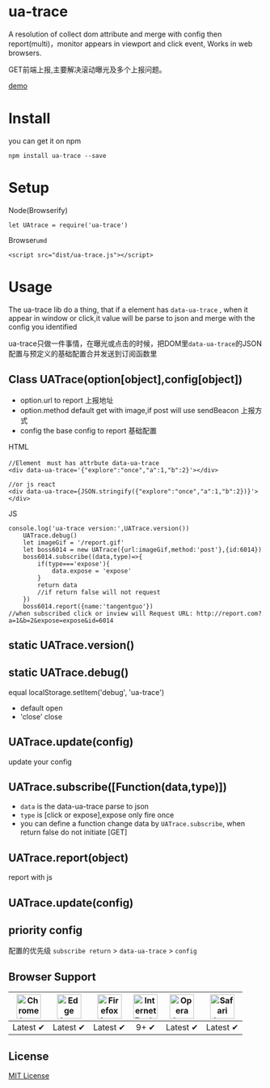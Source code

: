 # ua-trace
A resolution of collect dom attribute and merge with config then report(multi)，monitor appears in viewport  and click event, Works in web browsers.

GET前端上报,主要解决滚动曝光及多个上报问题。


[demo](http://lichspace.github.io/ua-trace-demo/)

# Install
 you can get it on npm
 ```
 npm install ua-trace --save
 ```

# Setup
Node(Browserify)
```
let UAtrace = require('ua-trace')
```

Browser`umd`

```
<script src="dist/ua-trace.js"></script>
```

# Usage

The ua-trace lib do a thing, that if a element has `data-ua-trace` ,  when it appear in window or click,it value will be parse to json and merge with the config you identified

ua-trace只做一件事情，在曝光或点击的时候，把DOM里`data-ua-trace`的JSON配置与预定义的基础配置合并发送到订阅函数里

## Class UATrace(option[object],config[object])
- option.url to report 上报地址
- option.method default get with image,if post will use sendBeacon 上报方式
- config the base config to report 基础配置


HTML
```
//Element　must has attrbute data-ua-trace
<div data-ua-trace='{"explore":"once","a":1,"b":2}'></div>

//or js react
<div data-ua-trace={JSON.stringify({"explore":"once","a":1,"b":2})}'></div>

```

JS
```
console.log('ua-trace version:',UATrace.version())
    UATrace.debug()
    let imageGif = '/report.gif'
    let boss6014 = new UATrace({url:imageGif,method:'post'},{id:6014})
    boss6014.subscribe((data,type)=>{
        if(type==='expose'){
            data.expose = 'expose'
        }
        return data
        //if return false will not request
    })
    boss6014.report({name:'tangentguo'})
//when subscribed click or inview will Request URL: http://report.com?a=1&b=2&expose=expose&id=6014

```

## static UATrace.version()

## static UATrace.debug()
equal localStorage.setItem('debug', 'ua-trace')
-  default open
- 'close' close

## UATrace.update(config)
update your config

## UATrace.subscribe([Function(data,type)])
- `data` is the data-ua-trace parse to json
- `type` is [click or expose],expose only fire once
- you can define a function change data by `UATrace.subscribe`, when return false do not initiate [GET]

## UATrace.report(object)
report with js

## UATrace.update(config)

## priority config
配置的优先级
`subscribe return` > `data-ua-trace` > `config`

## Browser Support

| <img src="http://lichspace.github.io/ua-trace-demo/chrome.png" width="48px" height="48px" alt="Chrome logo"> | <img src="http://lichspace.github.io/ua-trace-demo/ieage.png" width="48px" height="48px" alt="Edge logo"> | <img src="http://lichspace.github.io/ua-trace-demo/firefox.png" width="48px" height="48px" alt="Firefox logo"> | <img src="http://lichspace.github.io/ua-trace-demo/IE.png" width="48px" height="48px" alt="Internet Explorer logo"> | <img src="http://lichspace.github.io/ua-trace-demo/opera.png" width="48px" height="48px" alt="Opera logo"> | <img src="http://lichspace.github.io/ua-trace-demo/saferi.png" width="48px" height="48px" alt="Safari logo"> |
|:---:|:---:|:---:|:---:|:---:|:---:|
| Latest ✔ | Latest ✔ | Latest ✔ | 9+ ✔ | Latest ✔ | Latest ✔ |


## License

[MIT License](http://zenorocha.mit-license.org/)
